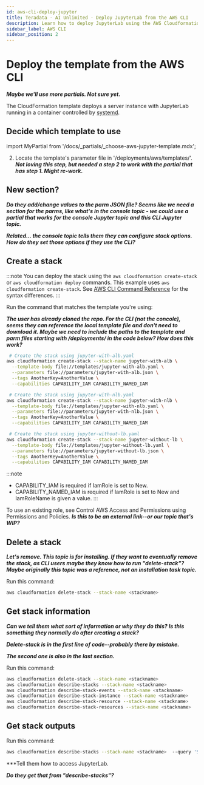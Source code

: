 ```yaml
---
id: aws-cli-deploy-jupyter
title: Teradata - AI Unlimited - Deploy JupyterLab from the AWS CLI
description: Learn how to deploy JupyterLab using the AWS Cloudformation template from the AWS CLI.
sidebar_label: AWS CLI
sidebar_position: 2
---
```


# Deploy the template from the AWS CLI

***Maybe we'll use more partials. Not sure yet.***

The CloudFormation template deploys a server instance with JupyterLab running in a container controlled by [systemd](/docs/glossary.md#glo-systemd).


## Decide which template to use

import MyPartial from '/docs/_partials/_choose-aws-jupyter-template.mdx';

<MyPartial />

2. Locate the template's parameter file in '/deployments/aws/templates/'. ***Not loving this step, but needed a step 2 to work with the partial that has step 1. Might re-work.***


## New section?

***Do they add/change values to the parm JSON file? Seems like we need a section for the parms, like what's in the console topic - we could use a partial that works for the console Jupyter topic and this CLI Jupyter topic.***

***Related... the console topic tells them they can configure stack options. How do they set those options if they use the CLI?***


## Create a stack

:::note
You can deploy the stack using the `aws cloudformation create-stack` or `aws cloudformation deploy` commands. This example uses `aws cloudformation create-stack`. See [AWS CLI Command Reference](https://docs.aws.amazon.com/cli/latest/reference/cloudformation/#cli-aws-cloudformation) for the syntax differences.
:::

Run the command that matches the template you're using:

***The user has already cloned the repo. For the CLI (not the concole), seems they can reference the local template file and don't need to download it. Maybe we need to include the paths to the template and parm files starting with /deployments/ in the code below? How does this work?***

```bash
 # Create the stack using jupyter-with-alb.yaml
aws cloudformation create-stack --stack-name jupyter-with-alb \
  --template-body file://templates/jupyter-with-alb.yaml \
  --parameters file://parameters/jupyter-with-alb.json \
  --tags AnotherKey=AnotherValue \
  --capabilities CAPABILITY_IAM CAPABILITY_NAMED_IAM
```

```bash
 # Create the stack using jupyter-with-nlb.yaml
aws cloudformation create-stack --stack-name jupyter-with-nlb \
  --template-body file://templates/jupyter-with-nlb.yaml \
  --parameters file://parameters/jupyter-with-nlb.json \
  --tags AnotherKey=AnotherValue \
  --capabilities CAPABILITY_IAM CAPABILITY_NAMED_IAM
```

```bash
 # Create the stack using jupyter-without-lb.yaml
aws cloudformation create-stack --stack-name jupyter-without-lb \
  --template-body file://templates/jupyter-without-lb.yaml \
  --parameters file://parameters/jupyter-without-lb.json \
  --tags AnotherKey=AnotherValue \
  --capabilities CAPABILITY_IAM CAPABILITY_NAMED_IAM
```


:::note 
- CAPABILITY_IAM is required if IamRole is set to New.
- CAPABILITY_NAMED_IAM is required if IamRole is set to New and IamRoleName is given a value.
:::

To use an existing role, see Control AWS Access and Permissions using Permissions and Policies. ***Is this to be an external link--or our topic that's WIP?***


## Delete a stack

***Let's remove. This topic is for installing. If they want to eventually remove the stack, as CLI users maybe they know how to run "delete-stack"? Maybe originally this topic was a reference, not an installation task topic.***

Run this command:

```bash
aws cloudformation delete-stack --stack-name <stackname> 
```

## Get stack information

***Can we tell them what sort of information or why they do this? Is this something they normally do after creating a stack?***

***Delete-stack is in the first line of code--probably there by mistake.***

***The second one is also in the last section.***

Run this command:

```bash
aws cloudformation delete-stack --stack-name <stackname>
aws cloudformation describe-stacks --stack-name <stackname> 
aws cloudformation describe-stack-events --stack-name <stackname> 
aws cloudformation describe-stack-instance --stack-name <stackname> 
aws cloudformation describe-stack-resource --stack-name <stackname> 
aws cloudformation describe-stack-resources --stack-name <stackname>
```

## Get stack outputs

Run this command:

```bash
aws cloudformation describe-stacks --stack-name <stackname>  --query 'Stacks[0].Outputs' --output table
```

***Tell them how to access JupyterLab. 

***Do they get that from "describe-stacks"?***